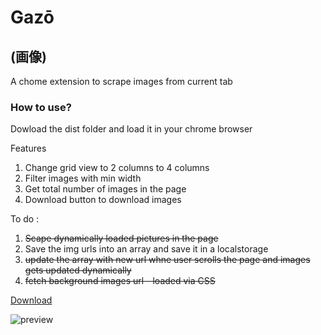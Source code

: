 # Gazō 
## (画像)
A chome extension to scrape images from current tab

### How to use? 
Dowload the dist folder and load it in your chrome browser


Features

 1. Change grid view to 2 columns to 4 columns
 2. Filter images with min width
 3. Get total number of images in the page
 4. Download button to download images

 To do : 

  1. ~~Scape dynamically loaded pictures in the page~~
  2. Save the img urls into an array and save it in a localstorage
  3. ~~update the array with new url whne user scrolls the page and images gets updated dynamically~~
  4. ~~fetch background images url - loaded via CSS~~

[Download](https://github.com/black/Gazo/blob/main/extension-v.0.0.1.rar)

![preview](https://github.com/black/Gazo/blob/main/screen-capture.gif)

